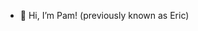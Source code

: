 - 👋 Hi, I’m Pam! (previously known as Eric)
<!---
p-a-am/p-a-am is a ✨ special ✨ repository because its `README.md` (this file) appears on your GitHub profile.
You can click the Preview link to take a look at your changes.
--->
